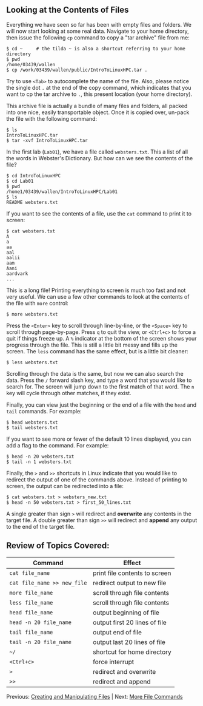 ## Looking at the Contents of Files

Everything we have seen so far has been with empty files and folders. We will now start looking at some real data. Navigate to your home directory, then issue the following `cp` command to copy a "tar archive" file from me:

```
$ cd ~     # the tilda ~ is also a shortcut referring to your home directory
$ pwd
/home/03439/wallen
$ cp /work/03439/wallen/public/IntroToLinuxHPC.tar .
```

Try to use `<Tab>` to autocomplete the name of the file. Also, please notice the single dot `.` at the end of the copy command, which indicates that you want to cp the tar archive to `.`, this present location (your home directory).

This archive file is actually a bundle of many files and folders, all packed into one nice, easily transportable object. Once it is copied over, un-pack the file with the following command:

```
$ ls
IntroToLinuxHPC.tar
$ tar -xvf IntroToLinuxHPC.tar
```

In the first lab (`Lab01`), we have a file called `websters.txt`. This a list of all the words in Webster's Dictionary. But how can we see the contents of the file?

```
$ cd IntroToLinuxHPC
$ cd Lab01
$ pwd
/home1/03439/wallen/IntroToLinuxHPC/Lab01
$ ls
README websters.txt
```

If you want to see the contents of a file, use the `cat` command to print it to screen:

```
$ cat websters.txt
A
a
aa
aal
aalii
aam
Aani
aardvark
...
```

This is a long file! Printing everything to screen is much too fast and not very useful. We can use a few other commands to look at the contents of the file with `more` control:

```
$ more websters.txt
```

Press the `<Enter>` key to scroll through line-by-line, or the `<Space>` key to scroll through page-by-page. Press `q` to quit the view, or `<Ctrl+c>` to force a quit if things freeze up. A `%` indicator at the bottom of the screen shows your progress through the file. This is still a little bit messy and fills up the screen. The `less` command has the same effect, but is a little bit cleaner:

```
$ less websters.txt
```

Scrolling through the data is the same, but now we can also search the data. Press the `/` forward slash key, and type a word that you would like to search for. The screen will jump down to the first match of that word. The `n` key will cycle through other matches, if they exist.

Finally, you can view just the beginning or the end of a file with the `head` and `tail` commands. For example:

```
$ head websters.txt
$ tail websters.txt
```

If you want to see more or fewer of the default 10 lines displayed, you can add a flag to the command. For example:

```
$ head -n 20 websters.txt
$ tail -n 1 websters.txt
```

Finally, the `>` and `>>` shortcuts in Linux indicate that you would like to redirect the output of one of the commands above. Instead of printing to screen, the output can be redirected into a file:

```
$ cat websters.txt > websters_new.txt
$ head -n 50 websters.txt > first_50_lines.txt
```

A single greater than sign `>` will redirect and **overwrite** any contents in the target file. A double greater than sign `>>` will redirect and **append** any output to the end of the target file.



## Review of Topics Covered:

| Command                     | Effect     |
|-----------------------------|------------|
| `cat file_name`             | print file contents to screen |
| `cat file_name >> new_file` | redirect output to new file |
| `more file_name`            | scroll through file contents |
| `less file_name`            | scroll through file contents |
| `head file_name`            | output beginning of file |
| `head -n 20 file_name`      | output first 20 lines of file |
| `tail file_name`            | output end of file |
| `tail -n 20 file_name`      | output last 20 lines of file |
| `~/`                        | shortcut for home directory |
| `<Ctrl+c>`                  | force interrupt |
| `>`                         | redirect and overwrite |
| `>>`                        | redirect and append |


Previous: [Creating and Manipulating Files](intro_to_linux_03.md) | Next: [More File Commands](intro_to_linux_05.md)

